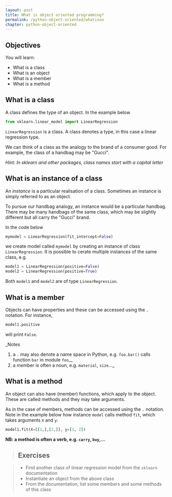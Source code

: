 ```yaml
---
layout: post
title: What is object oriented programming?
permalink: /python-object-oriented/whatisoo
chapter: python-object-oriented
---
```


## Objectives



You will learn:

* What is a class
* What is an object
* What is a member
* What is a method

## What is a class

A class defines the type of an object. In the example below
```python
from sklearn.linear_model import LinearRegression
```
`LinearRegression` is a class. A class denotes a type, in this case a linear regression type. 

We can think of a class as the analogy to the brand of a consumer good. For example, the class of a handbag may be "Gucci". 

_Hint: In sklearn and other packages, class names start with a capital letter_

## What is an instance of a class

An _instance_ is a particular realisation of a class. Sometimes an instance is simply referred to as an object. 

To pursue our handbag analogy, an instance would be a particular handbag. There may be many handbags of the same class, which may be slightly different but all carry the "Gucci" brand. 

In the code below
```python
mymodel = LinearRegression(fit_intercept=False)
```
we create model called `mymodel` by creating an instance of class `LinearRegression`. It is possible to cerate multiple instances of the same class, e.g.
```python
model1 = LinearRegression(positive=False)
model2 = LinearRegression(positive=True)
```
Both `model1` and `model2` are of type `LinearRegression`.


## What is a member

Objects can have properties and these can be accessed using the `.` notation. For instance,
```python
model1.positive
```
will print `False`.

_Notes
 1. a `.` may also denote a name space in Python, e.g. `foo.bar()` calls function `bar` in module `foo`__
 2. a member is often a noun, e.g. `material`, `size`..._

## What is a method

An object can also have (member) functions, which apply to the object. These are called methods and they may take arguments. 

As in the case of members, methods can be accessed using the `.` notation. Note in the example below how instance `model` calls method `fit`, which takes arguments `X` and `y`:
```python
model1.fit(X=[[1,],[2,]], y=[1, 2])
```

**NB: a method is often a verb, e.g. `carry`, `buy`,...**

> ## Exercises

> * Find another class of linear regression model from the `sklearn` documentation
> * Instantiate an object from the above class
> * From the documentation, list some members and some methods of this class

